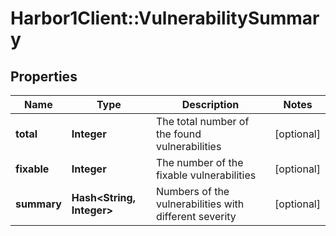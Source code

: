 # Harbor1Client::VulnerabilitySummary

## Properties
Name | Type | Description | Notes
------------ | ------------- | ------------- | -------------
**total** | **Integer** | The total number of the found vulnerabilities | [optional] 
**fixable** | **Integer** | The number of the fixable vulnerabilities | [optional] 
**summary** | **Hash&lt;String, Integer&gt;** | Numbers of the vulnerabilities with different severity | [optional] 


